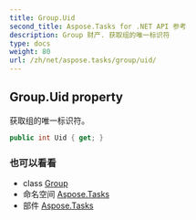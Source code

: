 ```yaml
---
title: Group.Uid
second_title: Aspose.Tasks for .NET API 参考
description: Group 财产. 获取组的唯一标识符
type: docs
weight: 80
url: /zh/net/aspose.tasks/group/uid/
---
```

## Group.Uid property

获取组的唯一标识符。

```csharp
public int Uid { get; }
```

### 也可以看看

* class [Group](../)
* 命名空间 [Aspose.Tasks](../../group/)
* 部件 [Aspose.Tasks](../../../)



